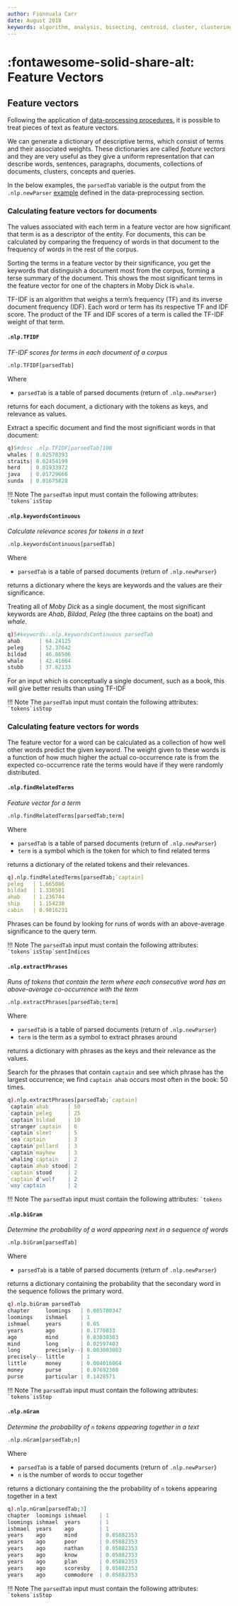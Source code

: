 ```yaml
---
author: Fionnuala Carr
date: August 2018
keywords: algorithm, analysis, bisecting, centroid, cluster, clustering, comparison, corpora, corpus, document, email, feature, file, k-mean, kdbplus, learning, machine, machine learning, mbox, message, ml, nlp, parse, parsing, q, sentiment, similarity, string function, vector
---
```


# :fontawesome-solid-share-alt: Feature Vectors

## Feature vectors

Following the application of [data-processing procedures](preproc.md), it is possible to treat pieces of text as feature vectors.

We can generate a dictionary of descriptive terms, which consist of terms and their associated weights. These dictionaries are called _feature vectors_ and they are very useful as they give a uniform representation that can describe words, sentences, paragraphs, documents, collections of documents, clusters, concepts and queries.

In the below examples, the `parsedTab` variable is the output from the `.nlp.newParser` [example](#preproc/nlpnewparser) defined in the data-preprocessing section.  

### Calculating feature vectors for documents

The values associated with each term in a feature vector are how significant that term is as a descriptor of the entity. For documents, this can be calculated by comparing the frequency of words in that document to the frequency of words in the rest of the corpus.

Sorting the terms in a feature vector by their significance, you get the keywords that distinguish a document most from the corpus, forming a terse summary of the document. This shows the most significant terms in the feature vector for one of the chapters in Moby Dick is `whale`.

TF-IDF is an algorithm that weighs a term’s frequency (TF) and its inverse document frequency (IDF). Each word or term has its respective TF and IDF score. The product of the TF and IDF scores of a term is called the TF-IDF weight of that term.


#### `.nlp.TFIDF`

_TF-IDF scores for terms in each document of a corpus_

```txt
.nlp.TFIDF[parsedTab]
```

Where 

-  `parsedTab` is a table of parsed documents (return of `.nlp.newParser`)

returns for each document, a dictionary with the tokens as keys, and relevance as values.

Extract a specific document and find the most significiant words in that document:

```q
q)5#desc .nlp.TFIDF[parsedTab]100
whales | 0.02578393
straits| 0.02454199
herd   | 0.01933972
java   | 0.01729666
sunda  | 0.01675828
```

!!! Note
	The `parsedTab` input must contain the following attributes: ``` `tokens`isStop ```


#### `.nlp.keywordsContinuous`

_Calculate relevance scores for tokens in a text_

```txt
.nlp.keywordsContinuous[parsedTab]
```

Where 

-  `parsedTab` is a table of parsed documents (return of `.nlp.newParser`)

returns a dictionary where the keys are keywords and the values are their significance.

Treating all of _Moby Dick_ as a single document, the most significant keywords are _Ahab_, _Bildad_, _Peleg_ (the three captains on the boat) and _whale_.

```q
q)5#keywords:.nlp.keywordsContinuous parsedTab
ahab      | 64.24125
peleg     | 52.37642
bildad    | 46.86506
whale     | 42.41664
stubb     | 37.82133
```

For an input which is conceptually a single document, such as a book, this will give better results than using TF-IDF

!!! Note
	The `parsedTab` input must contain the following attributes: ``` `tokens`isStop ```


### Calculating feature vectors for words

The feature vector for a word can be calculated as a collection of how well other words predict the given keyword. The weight given to these words is a function of how much higher the actual co-occurrence rate is from the expected co-occurrence rate the terms would have if they were randomly distributed.



#### `.nlp.findRelatedTerms`

_Feature vector for a term_

```txt
.nlp.findRelatedTerms[parsedTab;term]
```

Where

-  `parsedTab` is a table of parsed documents (return of `.nlp.newParser`)
-  `term` is a symbol which is the token for which to find related terms

returns a dictionary of the related tokens and their relevances.

```q
q).nlp.findRelatedTerms[parsedTab;`captain]
peleg   | 1.665086
bildad  | 1.336501
ahab    | 1.236744
ship    | 1.154238
cabin   | 0.9816231
```

Phrases can be found by looking for runs of words with an above-average significance to the query term.

!!! Note
	The `parsedTab` input must contain the following attributes: ``` `tokens`isStop`sentIndices ```


#### `.nlp.extractPhrases`

_Runs of tokens that contain the term where each consecutive word has an above-average co-occurrence with the term_

```txt
.nlp.extractPhrases[parsedTab;term]
```

Where

-  `parsedTab` is a table of parsed documents (return of `.nlp.newParser`)
-  `term` is the term as a symbol to extract phrases around

returns a dictionary with phrases as the keys and their relevance as the values.

Search for the phrases that contain `captain` and see which phrase has the largest occurrence; we find `captain ahab` occurs most often in the book: 50 times.

```q
q).nlp.extractPhrases[parsedTab;`captain]
`captain`ahab      | 50
`captain`peleg     | 25
`captain`bildad    | 10
`stranger`captain  | 6
`captain`sleet     | 5
`sea`captain       | 3
`captain`pollard   | 3
`captain`mayhew    | 3
`whaling`captain   | 2
`captain`ahab`stood| 2
`captain`stood     | 2
`captain`d'wolf    | 2
`way`captain       | 2
```

!!! Note
	The `parsedTab` input must contain the following attributes: ``` `tokens ```


#### `.nlp.biGram`

_Determine the probability of a word appearing next in a sequence of words_

```txt
.nlp.biGram[parsedTab]
```

Where 

-  `parsedTab` is a table of parsed documents (return of `.nlp.newParser`)

returns a dictionary containing the probability that the secondary word in the sequence follows the primary word.

```q
q).nlp.biGram parsedTab
chapter     loomings   | 0.005780347
loomings    ishmael    | 1
ishmael     years      | 0.05
years       ago        | 0.1770833
ago         mind       | 0.03030303
mind        long       | 0.02597403
long        precisely--| 0.003003003
precisely-- little     | 1
little      money      | 0.004016064
money       purse      | 0.07692308
purse       particular | 0.1428571
```

!!! Note
	The `parsedTab` input must contain the following attributes: ``` `tokens`isStop ```

#### `.nlp.nGram`

_Determine the probability of `n` tokens appearing together in a text_

```txt
.nlp.nGram[parsedTab;n]
```

Where

-  `parsedTab` is a table of parsed documents (return of `.nlp.newParser`)
-  `n` is the number of words to occur together

returns a dictionary containing the the probability of `n` tokens appearing together in a text

```q
q).nlp.nGram[parsedTab;3]
chapter  loomings ishmael    | 1
loomings ishmael  years      | 1
ishmael  years    ago        | 1
years    ago      mind       | 0.05882353
years    ago      poor       | 0.05882353
years    ago      nathan     | 0.05882353
years    ago      know       | 0.05882353
years    ago      plan       | 0.05882353
years    ago      scoresby   | 0.05882353
years    ago      commodore  | 0.05882353
```

!!! Note
	The `parsedTab` input must contain the following attributes: ``` `tokens`isStop ```

